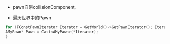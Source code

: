 









* pawn自带collisionComponent,

* 遍历世界中的Pawn
```c++
for (FConstPawnIterator Iterator = GetWorld()->GetPawnIterator(); Iterator; ++Iterator) {
AMyPawn* Pawn = Cast<AMyPawn>(*Iterator);
}
```
